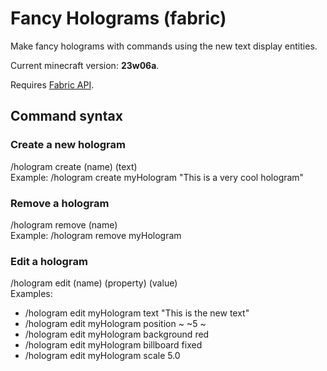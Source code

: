 # Fancy Holograms (fabric)

Make fancy holograms with commands using the new text display entities.

Current minecraft version: **23w06a**.

Requires [Fabric API](https://modrinth.com/mod/fabric-api).

## Command syntax

### Create a new hologram
/hologram create (name) (text)<br>
Example: /hologram create myHologram "This is a very cool hologram"

### Remove a hologram
/hologram remove (name)<br>
Example: /hologram remove myHologram

### Edit a hologram
/hologram edit (name) (property) (value)<br>
Examples:
- /hologram edit myHologram text "This is the new text"
- /hologram edit myHologram position ~ ~5 ~
- /hologram edit myHologram background red
- /hologram edit myHologram billboard fixed
- /hologram edit myHologram scale 5.0
